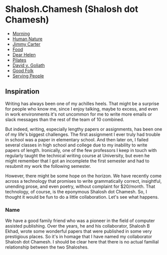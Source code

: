 # Shalosh.Chamesh (Shalosh dot Chamesh)

* [Morning](./morning.md)
* [Human Nature](./humannature.md)
* [Jimmy Carter](./carter.md)
* [Food](./food.md)
* [Dear Helen](./dearhelen.md)
* [Pilates](./pilates.md)
* [David v. Goliath](davidgoliath.md)
* [Good Folk](goodfolk.md)
* [Serving People](servingpeople.md)

## Inspiration

Writing has always been one of my achilles heels. That might be a surprise for people who know me, since I enjoy talking, maybe to excess, and even in work environments it's not uncommon for me to write more emails or slack messages than the rest of the team of 10 combined.

But indeed, writing, especially lengthy papers or assignments, has been one of my life's biggest challenges. The first assignment I ever truly had trouble in school was a paper in elementary school. And then later on, I failed several classes in high school and college due to my inability to write papers of length. Ironically, one of the few professors I keep in touch with regularly taught the technical writing course at University, but even he might remember that I got an incomplete the first semester and had to resubmit my work the following semester.

However, there might be some hope on the horizon. We have recently come across a technology that promises to write grammatically correct, insightful, unending prose, and even poetry, without complaint for $20/month. That technology, of course, is the eponymous Shalosh dot Chamesh. So, I thought it would be fun to do a little collaboration. Let's see what happens.

### Name

We have a good family friend who was a pioneer in the field of computer assisted publishing. Over the years, he and his collaborator, Shalosh B Ekhad, wrote some wonderful papers that were published in some very prestigious places. So it's in homage that I have named my collaborator Shalosh dot Chamesh. I should be clear here that there is no actual familial relationship between the two Shaloshes. 
